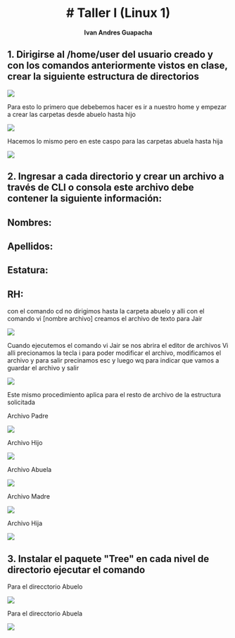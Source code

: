 <h1 align="center "># Taller I (Linux 1)</h1>

<p align="center">
<b>Ivan Andres Guapacha</b>
</p>


## 1. Dirigirse al /home/user del usuario creado y con los comandos anteriormente vistos en clase, crear la siguiente estructura de directorios

<img src="Esquema_carpetas.jpg" />


Para esto lo primero que debebemos hacer es ir a nuestro home y empezar a crear las carpetas desde abuelo hasta hijo

<img src="Creacion de carpetas abuelo.png" />

Hacemos lo mismo pero en este caspo para las carpetas abuela hasta hija

<img src="Creacion de carpetas abuela.png" />


## 2. Ingresar a cada directorio y crear un archivo a través de CLI o consola este archivo debe contener la siguiente información:
## Nombres: 
## Apellidos:
## Estatura:
## RH:

con el comando cd no dirigimos hasta la carpeta abuelo y alli con el comando vi [nombre archivo] creamos el archivo de texto para Jair

<img src="Crear archivo Abuelo.png" />

Cuando ejecutemos el  comando vi Jair se nos abrira el editor de archivos Vi alli precionamos la tecla i para poder modificar el archivo, modificamos el archivo y para salir precinamos esc y luego wq para indicar que vamos a guardar el archivo y salir

<img src="Modificar contenido de archivo Abuelo.png" />

Este mismo procedimiento aplica para el resto de archivo de la estructura solicitada

Archivo Padre

<img src="Archivo Padre.png" />

Archivo Hijo

<img src="Archivo Hijo.png" />

Archivo Abuela

<img src="Archivo Abuela.png" />

Archivo Madre 

<img src="Archivo Madre.png" />

Archivo Hija

<img src="Archivo Hija.png" />



## 3. Instalar el paquete "Tree" en cada nivel de directorio ejecutar el comando

Para el direcctorio Abuelo

<img src="Abuelo tree.png" />

Para el direcctorio Abuela

<img src="Abuela tree.png" />





